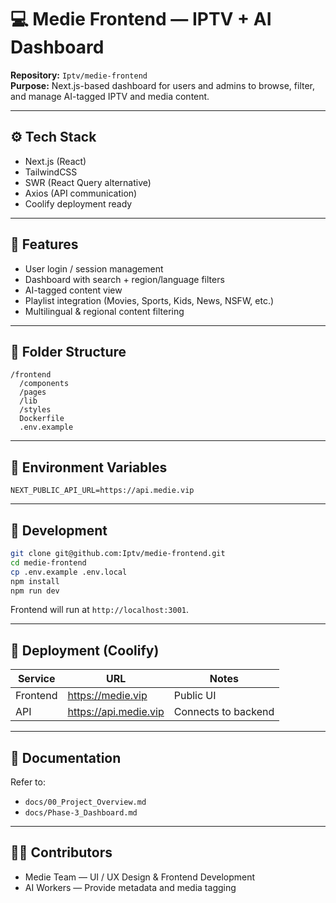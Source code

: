 # 💻 Medie Frontend — IPTV + AI Dashboard

**Repository:** `Iptv/medie-frontend`  
**Purpose:** Next.js-based dashboard for users and admins to browse, filter, and manage AI-tagged IPTV and media content.

---

## ⚙️ Tech Stack
- Next.js (React)
- TailwindCSS
- SWR (React Query alternative)
- Axios (API communication)
- Coolify deployment ready

---

## 🧩 Features
- User login / session management
- Dashboard with search + region/language filters
- AI-tagged content view
- Playlist integration (Movies, Sports, Kids, News, NSFW, etc.)
- Multilingual & regional content filtering

---

## 🧱 Folder Structure

```
/frontend
  /components
  /pages
  /lib
  /styles
  Dockerfile
  .env.example
```

---

## 🔑 Environment Variables

```
NEXT_PUBLIC_API_URL=https://api.medie.vip
```

---

## 🚀 Development

```bash
git clone git@github.com:Iptv/medie-frontend.git
cd medie-frontend
cp .env.example .env.local
npm install
npm run dev
```

Frontend will run at `http://localhost:3001`.

---

## 🧠 Deployment (Coolify)

| Service   | URL                     | Notes                |
|-----------|-------------------------|----------------------|
| Frontend  | https://medie.vip       | Public UI            |
| API       | https://api.medie.vip   | Connects to backend  |

---

## 📄 Documentation

Refer to:

- `docs/00_Project_Overview.md`
- `docs/Phase-3_Dashboard.md`

---

## 🧑‍💻 Contributors

- Medie Team — UI / UX Design & Frontend Development
- AI Workers — Provide metadata and media tagging



